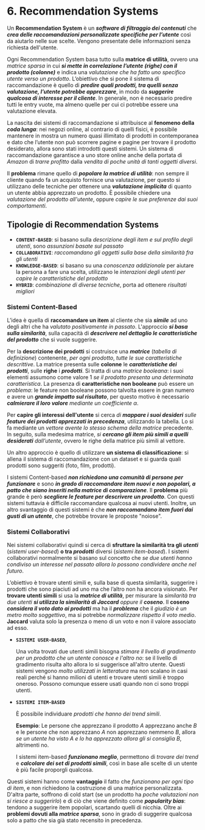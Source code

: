 # 6. Recommendation Systems

Un **Recommendation System** è un ***software di filtraggio dei contenuti*** che ***crea delle raccomandazioni personalizzate specifiche per l’utente*** così da aiutarlo nelle sue scelte. Vengono presentate delle informazioni senza richiesta dell'utente.

Ogni Recommendation System basa tutto sulla **matrice di utilità**, ovvero una *matrice sparsa* in cui ***si mette in correlazione l’utente (righe) con il prodotto (colonne)*** e indica una *valutazione che ha fatto uno specifico utente verso un prodotto*. L’obiettivo che si pone il sistema di raccomandazione è quello di ***predire quali prodotti, tra quelli senza valutazione, l’utente potrebbe apprezzare***, in modo da ***suggerire qualcosa di interesse per il cliente***. In generale, non è necessario predire tutti le entry vuote, ma almeno quelle per cui ci potrebbe essere una valutazione elevata.

La nascita dei sistemi di raccomandazione si attribuisce al **fenomeno della *coda lunga***: nei negozi online, al contrario di quelli fisici, è possibile mantenere in mostra un numero quasi illimitato di prodotti in contemporanea e dato che l’utente non può scorrere pagine e pagine per trovare il prodotto desiderato, allora sono stati introdotti questi sistemi. Un sistema di raccomandazione garantisce a uno store online anche della portata di *Amazon* di *trarre profitto* dalla *vendita di poche unità di tanti oggetti diversi*.

Il **problema** rimane quello di ***popolare la matrice di utilità***: non sempre il cliente quando fa un acquisto fornisce una valutazione, per questo si utilizzano delle tecniche per ottenere una ***valutazione implicita*** di quanto un utente abbia apprezzato un prodotto. È possibile chiedere una *valutazione del prodotto all'utente*, oppure *capire le sue preferenze dai suoi comportamenti*.

## Tipologie di Recommendation Systems

- **`CONTENT-BASED`**: si basano sulla *descrizione degli item e sul profilo degli utenti*, sono *assunzioni basate sul passato*
- **`COLLABORATIVI`**: *raccomandano gli oggetti sulla base della similarità fra gli utenti*
- **`KNOWLEDGE-BASED`**: si basano su una *conoscenza addizionale* per aiutare la persona a fare una scelta, utilizzano le *interazioni degli utenti per capire le caratteristiche del prodotto*
- **`HYBRID`**: *combinazione di diverse tecniche*, porta ad ottenere *risultati migliori*

### Sistemi Content-Based

L’idea è quella di **raccomandare un item** al cliente che sia ***simile*** ad uno degli altri che ha *valutato positivamente in passato*. L'approccio ***si basa sulla similarità***, sulla capacità di ***descrivere nel dettaglio le caratteristiche del prodotto*** che si vuole suggerire.

Per la **descrizione dei prodotti** si costruisce una ***matrice*** (*tabella di definizione*) contenente, *per ogni prodotto*, *tutte le sue caratteristiche descrittive*. La matrice presenta sulle **colonne** le ***caratteristiche dei prodotti***, sulle **righe** i ***prodotti***. Si tratta di una *matrice booleana*: i suoi elementi assumono come valore $1$ *se il prodotto presenta una determinata caratteristica*. La presenza di **caratteristiche non booleane** può essere un *problema*: le feature non booleane possono talvolta essere in gran numero e avere un ***grande impatto sul risultato***, per questo motivo è necessario ***calmierare il loro valore** mediante un coefficiente* $\alpha$.

Per **capire gli interessi dell'utente** si cerca *di **mappare i suoi desideri** sulle **feature dei prodotti apprezzati in precedenza***, utilizzando la tabella. Lo si fa mediante un *vettore avente lo stesso schema della matrice* precedente. In seguito, sulla medesima matrice, *si **cercano gli item più simili a quelli desiderati** dall’utente*, ovvero le righe della matrice più simili al vettore. 

Un altro approccio è quello di utilizzare **un sistema di classificazione**: si allena il sistema di raccomandazione con un dataset e si guarda quali prodotti sono suggeriti (foto, film, prodotti).

I sistemi Content-based ***non richiedono una comunità di persone per funzionare*** e sono ***in grado di raccomandare item nuovi e non popolari, a patto che siano inseriti nella matrice di comparazione***. Il **problema** più grande è però ***scegliere le feature per descrivere un prodotto***. Con questi sistemi tuttavia è difficile raccomandare qualcosa ai nuovi utenti. Inoltre, un altro svantaggio di questi sistemi è che ***non raccomandano item fuori dai gusti di un utente***, che potrebbe trovare le proposte "noiose".

### Sistemi Collaborativi

Nei sistemi collaborativi quindi si cerca di **sfruttare la similarità tra gli *utenti*** (*sistemi user-based*) **o tra *prodotti*** diversi (*sistemi item-based*). I sistemi collaborativi normalmente si basano sul concetto che *se due utenti hanno condiviso un interesse nel passato allora lo possono condividere anche nel futuro*.

L’obiettivo è trovare utenti simili e, sulla base di questa similarità, suggerire i prodotti che sono piaciuti ad uno ma che l’altro non ha ancora visionato. Per **trovare utenti simili** si usa la ***matrice di utilità***, per misurare la *similarità tra due utenti* ***si utilizza la similarità di Jaccard** oppure il **coseno***. Il **coseno** ***considera il voto dato ai prodotti*** ma ha il ***problema*** che il *giudizio è un metro molto soggettivo*, ma si potrebbe *normalizzare rispetto il voto medio*. **Jaccard** valuta solo la presenza o meno di un voto e non il valore associato ad esso.

- **`SISTEMI USER-BASED`**, 

  Una volta trovati due utenti simili bisogna *stimare il livello di gradimento per un prodotto che un utente conosce e l'altro no*: se il livello di gradimento risulta alto allora lo si suggerisce all'altro utente. Questi sistemi vengono *molto utilizzati in letteratura* ma non scalano in casi reali perché si hanno milioni di utenti e trovare utenti simili è troppo oneroso. Possono comunque essere usati quando non ci sono troppi utenti.

- **`SISTEMI ITEM-BASED`**

  È possibile individuare *prodotti che hanno dei trend simili*. 

  **Esempio**: Le persone che apprezzano il prodotto $A$ apprezzano anche $B$ e le persone che non apprezzano $A$ non apprezzano nemmeno $B$, allora *se un utente ha visto $A$ e lo ha apprezzato allora gli si consiglia $B$*, altrimenti no.

  I sistemi item-based ***funzionano meglio***, permettono di *trovare dei trend* e ***calcolare dei set di prodotti simili***, così in base alle scelte di un utente è più facile proporgli qualcosa. 

Questi sistemi hanno come **vantaggio** il fatto che *funzionano per ogni tipo di item*, e non richiedono la costruzione di una matrice personalizzata. D'altra parte, soffrono di cold start (se un prodotto ha *poche valutazioni non si riesce a suggerirlo*) e di ciò che viene definito come ***popularity bias***: tendono a suggerire item popolari, scartando quelli di nicchia. Oltre ai **problemi dovuti alla *matrice sparsa***, sono in grado di suggerire qualcosa solo a patto che sia già stato recensito in precedenza.
